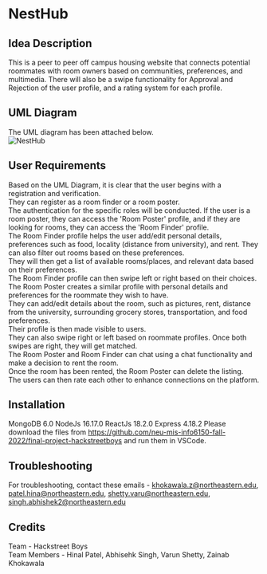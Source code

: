 # NestHub

## Idea Description
This is a peer to peer off campus housing website that connects potential roommates with room owners based on communities, preferences, and multimedia. There will also be a swipe functionality for Approval and Rejection of the user profile, and a rating system for each profile.

## UML Diagram
The UML diagram has been attached below. <br>
![NestHub](https://user-images.githubusercontent.com/106755622/199390796-67eb54fa-a00d-4f69-948d-81b3999ef9e1.png)


## User Requirements
Based on the UML Diagram, it is clear that the user begins with a registration and verification. <br>
They can register as a room finder or a room poster. <br>
The authentication for the specific roles will be conducted. If the user is a room poster, they can access the 'Room Poster' profile, and if they are looking for rooms, they can access the 'Room Finder' profile.<br>
The Room Finder profile helps the user add/edit personal details, preferences such as food, locality (distance from university), 
and rent. They can also filter out rooms based on these preferences.<br>
They will then get a list of available rooms/places, and relevant data based on their preferences.<br>
The Room Finder profile can then swipe left or right based on their choices.<br>
The Room Poster creates a similar profile with personal details and preferences for the roommate they wish to have.<br>
They can add/edit details about the room, such as pictures, rent, distance from the university, surrounding grocery stores, transportation, and food preferences.<br>
Their profile is then made visible to users.<br>
They can also swipe right or left based on roommate profiles. Once both swipes are right, they will get matched. <br>
The Room Poster and Room Finder can chat using a chat functionality and make a decision to rent the room.<br>
Once the room has been rented, the Room Poster can delete the listing. <br>
The users can then rate each other to enhance connections on the platform. <br>

## Installation
MongoDB 6.0
NodeJs 16.17.0
ReactJs 18.2.0
Express 4.18.2
Please download the files from https://github.com/neu-mis-info6150-fall-2022/final-project-hackstreetboys and run them in VSCode.

## Troubleshooting
For troubleshooting, contact these emails - khokawala.z@northeastern.edu, patel.hina@northeastern.edu, shetty.varu@northeastern.edu, singh.abhishek2@northeastern.edu

## Credits
Team - Hackstreet Boys<br>
Team Members - Hinal Patel, Abhisehk Singh, Varun Shetty, Zainab Khokawala
